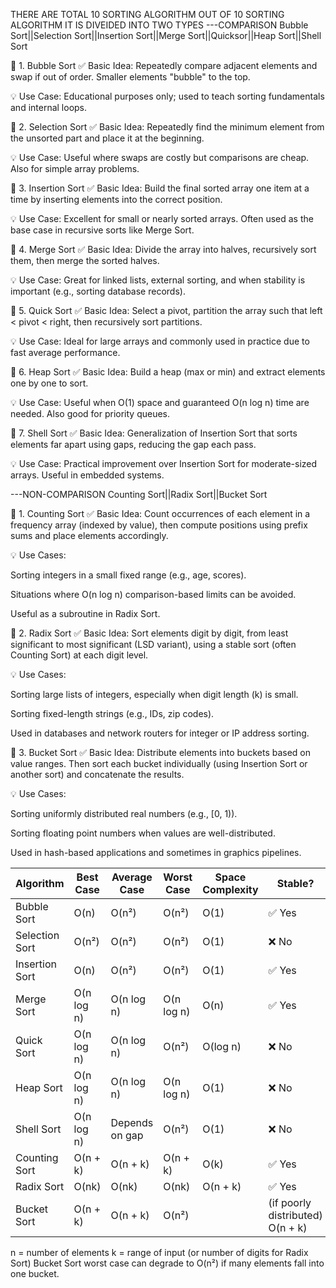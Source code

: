 THERE ARE TOTAL 10 SORTING ALGORITHM
OUT OF 10 SORTING ALGORITHM IT IS DIVEIDED INTO TWO TYPES 
---COMPARISON
    Bubble Sort||Selection Sort||Insertion Sort||Merge Sort||Quicksor||Heap Sort||Shell Sort
    
🔹 1. Bubble Sort
✅ Basic Idea:
Repeatedly compare adjacent elements and swap if out of order. Smaller elements "bubble" to the top.

💡 Use Case:
Educational purposes only; used to teach sorting fundamentals and internal loops.

🔹 2. Selection Sort
✅ Basic Idea:
Repeatedly find the minimum element from the unsorted part and place it at the beginning.

💡 Use Case:
Useful where swaps are costly but comparisons are cheap. Also for simple array problems.

🔹 3. Insertion Sort
✅ Basic Idea:
Build the final sorted array one item at a time by inserting elements into the correct position.

💡 Use Case:
Excellent for small or nearly sorted arrays. Often used as the base case in recursive sorts like Merge Sort.

🔹 4. Merge Sort
✅ Basic Idea:
Divide the array into halves, recursively sort them, then merge the sorted halves.

💡 Use Case:
Great for linked lists, external sorting, and when stability is important (e.g., sorting database records).

🔹 5. Quick Sort
✅ Basic Idea:
Select a pivot, partition the array such that left < pivot < right, then recursively sort partitions.

💡 Use Case:
Ideal for large arrays and commonly used in practice due to fast average performance.

🔹 6. Heap Sort
✅ Basic Idea:
Build a heap (max or min) and extract elements one by one to sort.

💡 Use Case:
Useful when O(1) space and guaranteed O(n log n) time are needed. Also good for priority queues.

🔹 7. Shell Sort
✅ Basic Idea:
Generalization of Insertion Sort that sorts elements far apart using gaps, reducing the gap each pass.

💡 Use Case:
Practical improvement over Insertion Sort for moderate-sized arrays. Useful in embedded systems.



---NON-COMPARISON
    Counting Sort||Radix Sort||Bucket Sort
    
🔹 1. Counting Sort
✅ Basic Idea:
Count occurrences of each element in a frequency array (indexed by value), then compute positions using prefix sums and place elements accordingly.

💡 Use Cases:

Sorting integers in a small fixed range (e.g., age, scores).

Situations where O(n log n) comparison-based limits can be avoided.

Useful as a subroutine in Radix Sort.

🔹 2. Radix Sort
✅ Basic Idea:
Sort elements digit by digit, from least significant to most significant (LSD variant), using a stable sort (often Counting Sort) at each digit level.

💡 Use Cases:

Sorting large lists of integers, especially when digit length (k) is small.

Sorting fixed-length strings (e.g., IDs, zip codes).

Used in databases and network routers for integer or IP address sorting.

🔹 3. Bucket Sort
✅ Basic Idea:
Distribute elements into buckets based on value ranges. Then sort each bucket individually (using Insertion Sort or another sort) and concatenate the results.

💡 Use Cases:

Sorting uniformly distributed real numbers (e.g., [0, 1)).

Sorting floating point numbers when values are well-distributed.

Used in hash-based applications and sometimes in graphics pipelines.



| Algorithm          | Best Case     | Average Case   | Worst Case | Space Complexity | Stable? |
| ------------------ | ------------- | -------------- | ---------- | ---------------- | ------- |
| Bubble Sort        | O(n)          | O(n²)          | O(n²)      | O(1)             | ✅ Yes   |
| Selection Sort     | O(n²)         | O(n²)          | O(n²)      | O(1)             | ❌ No    |
| Insertion Sort     | O(n)          | O(n²)          | O(n²)      | O(1)             | ✅ Yes   |
| Merge Sort         | O(n log n)    | O(n log n)     | O(n log n) | O(n)             | ✅ Yes   |
| Quick Sort         | O(n log n)    | O(n log n)     | O(n²)      | O(log n)         | ❌ No    |
| Heap Sort          | O(n log n)    | O(n log n)     | O(n log n) | O(1)             | ❌ No    |
| Shell Sort         | O(n log n)    | Depends on gap | O(n²)      | O(1)             | ❌ No    |
| Counting Sort	     | O(n + k)	     | O(n + k)	      | O(n + k)	 | O(k)	            | ✅ Yes   |
| Radix Sort	       | O(nk)	       | O(nk)	        | O(nk)	     | O(n + k)	        | ✅ Yes   |
| Bucket Sort	       | O(n + k)      | O(n + k)       |	O(n²) |    | (if poorly distributed)	O(n + k) |	✅ Yes (if stable sort is used inside)|

n = number of elements
k = range of input (or number of digits for Radix Sort)
Bucket Sort worst case can degrade to O(n²) if many elements fall into one bucket.

